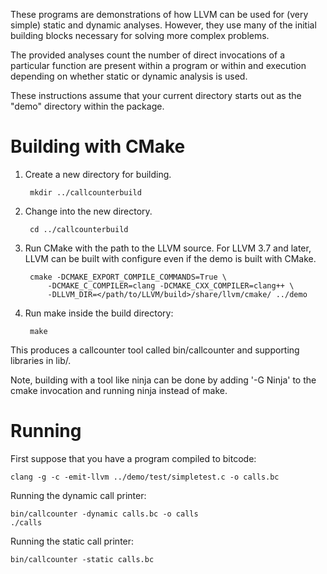 These programs are demonstrations of how LLVM can be used for (very simple)
static and dynamic analyses. However, they use many of the initial building
blocks necessary for solving more complex problems.

The provided analyses count the number of direct invocations of a particular
function are present within a program or within and execution depending on
whether static or dynamic analysis is used.

These instructions assume that your current directory starts out as the "demo"
directory within the package.


Building with CMake
==============================================

1. Create a new directory for building.

        mkdir ../callcounterbuild

2. Change into the new directory.

        cd ../callcounterbuild

3. Run CMake with the path to the LLVM source. For LLVM 3.7
  and later, LLVM can be built with configure even if the demo is built
  with CMake.

        cmake -DCMAKE_EXPORT_COMPILE_COMMANDS=True \
            -DCMAKE_C_COMPILER=clang -DCMAKE_CXX_COMPILER=clang++ \
            -DLLVM_DIR=</path/to/LLVM/build>/share/llvm/cmake/ ../demo

4. Run make inside the build directory:

        make

This produces a callcounter tool called bin/callcounter and supporting
libraries in lib/.

Note, building with a tool like ninja can be done by adding '-G Ninja' to
the cmake invocation and running ninja instead of make.

Running
==============================================

First suppose that you have a program compiled to bitcode:

    clang -g -c -emit-llvm ../demo/test/simpletest.c -o calls.bc

Running the dynamic call printer:

    bin/callcounter -dynamic calls.bc -o calls
    ./calls

Running the static call printer:

    bin/callcounter -static calls.bc
